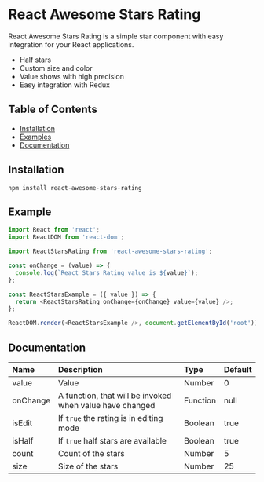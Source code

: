 # React Awesome Stars Rating

React Awesome Stars Rating is a simple star component with easy integration for your React applications.

- Half stars
- Custom size and color
- Value shows with high precision
- Easy integration with Redux

## Table of Contents

- [Installation](#installation)
- [Examples](#examples)
- [Documentation](#documentation)

## Installation

`npm install react-awesome-stars-rating`

## Example

```javascript
import React from 'react';
import ReactDOM from 'react-dom';

import ReactStarsRating from 'react-awesome-stars-rating';

const onChange = (value) => {
  console.log(`React Stars Rating value is ${value}`);
};

const ReactStarsExample = ({ value }) => {
  return <ReactStarsRating onChange={onChange} value={value} />;
};

ReactDOM.render(<ReactStarsExample />, document.getElementById('root'));
```

## Documentation

| Name     | Description                                              | Type     | Default |
| :------- | :------------------------------------------------------- | :------- | :------ |
| value    | Value                                                    | Number   | 0       |
| onChange | A function, that will be invoked when value have changed | Function | null    |
| isEdit   | If `true` the rating is in editing mode                  | Boolean  | true    |
| isHalf   | If `true` half stars are available                       | Boolean  | true    |
| count    | Count of the stars                                       | Number   | 5       |
| size     | Size of the stars                                        | Number   | 25      |

